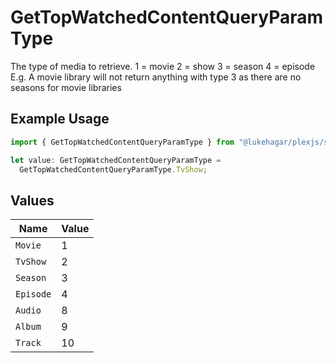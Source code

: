 # GetTopWatchedContentQueryParamType

The type of media to retrieve.
1 = movie
2 = show
3 = season
4 = episode
E.g. A movie library will not return anything with type 3 as there are no seasons for movie libraries


## Example Usage

```typescript
import { GetTopWatchedContentQueryParamType } from "@lukehagar/plexjs/sdk/models/operations";

let value: GetTopWatchedContentQueryParamType =
  GetTopWatchedContentQueryParamType.TvShow;
```

## Values

| Name      | Value     |
| --------- | --------- |
| `Movie`   | 1         |
| `TvShow`  | 2         |
| `Season`  | 3         |
| `Episode` | 4         |
| `Audio`   | 8         |
| `Album`   | 9         |
| `Track`   | 10        |